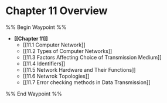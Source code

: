 # Chapter 11 Overview
%% Begin Waypoint %%
- **[[Chapter 11]]**
	- [[11.1 Computer Network]]
	- [[11.2 Types of Computer Networks]]
	- [[11.3 Factors Affecting Choice of Transmission Medium]]
	- [[11.4 Identifiers]]
	- [[11.5 Network Hardware and Their Functions]]
	- [[11.6 Netwrok Topologies]]
	- [[11.7 Error checking methods in Data Transmission]]

%% End Waypoint %%

